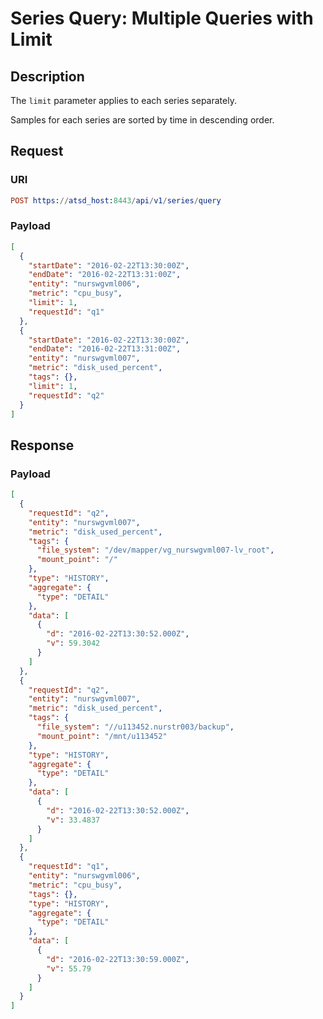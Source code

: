 # Series Query: Multiple Queries with Limit

## Description

The `limit` parameter applies to each series separately.

Samples for each series are sorted by time in descending order.

## Request

### URI

```elm
POST https://atsd_host:8443/api/v1/series/query
```

### Payload

```json
[
  {
    "startDate": "2016-02-22T13:30:00Z",
    "endDate": "2016-02-22T13:31:00Z",
    "entity": "nurswgvml006",
    "metric": "cpu_busy",
    "limit": 1,
    "requestId": "q1"
  },
  {
    "startDate": "2016-02-22T13:30:00Z",
    "endDate": "2016-02-22T13:31:00Z",
    "entity": "nurswgvml007",
    "metric": "disk_used_percent",
    "tags": {},
    "limit": 1,
    "requestId": "q2"
  }
]
```

## Response

### Payload

```json
[
  {
    "requestId": "q2",
    "entity": "nurswgvml007",
    "metric": "disk_used_percent",
    "tags": {
      "file_system": "/dev/mapper/vg_nurswgvml007-lv_root",
      "mount_point": "/"
    },
    "type": "HISTORY",
    "aggregate": {
      "type": "DETAIL"
    },
    "data": [
      {
        "d": "2016-02-22T13:30:52.000Z",
        "v": 59.3042
      }
    ]
  },
  {
    "requestId": "q2",
    "entity": "nurswgvml007",
    "metric": "disk_used_percent",
    "tags": {
      "file_system": "//u113452.nurstr003/backup",
      "mount_point": "/mnt/u113452"
    },
    "type": "HISTORY",
    "aggregate": {
      "type": "DETAIL"
    },
    "data": [
      {
        "d": "2016-02-22T13:30:52.000Z",
        "v": 33.4837
      }
    ]
  },
  {
    "requestId": "q1",
    "entity": "nurswgvml006",
    "metric": "cpu_busy",
    "tags": {},
    "type": "HISTORY",
    "aggregate": {
      "type": "DETAIL"
    },
    "data": [
      {
        "d": "2016-02-22T13:30:59.000Z",
        "v": 55.79
      }
    ]
  }
]
```
